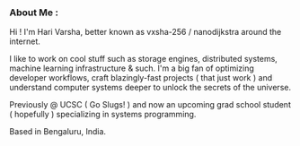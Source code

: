 ### About Me  :

Hi ! I'm Hari Varsha, better known as vxsha-256 / nanodijkstra around the internet.


I like to work on cool stuff such as storage engines, distributed systems, machine learning infrastructure & such. I'm a big fan of optimizing developer workflows, craft blazingly-fast projects ( that just work ) and understand computer systems deeper to unlock the secrets of the universe.


Previously @ UCSC ( Go Slugs! ) and now an upcoming grad school student ( hopefully ) specializing in systems programming. 

Based in Bengaluru, India.
